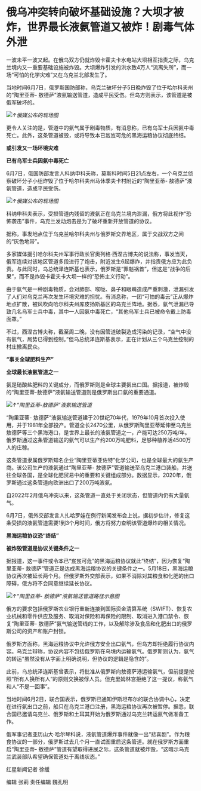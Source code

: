 

# 俄乌冲突转向破坏基础设施？大坝才被炸，世界最长液氨管道又被炸！剧毒气体外泄

一波未平一波又起。在俄乌双方仍就炸毁卡霍夫卡水电站大坝相互指责之际，乌克兰境内又一重要基础设施被炸毁。大坝爆炸引发的洪水致4万人“流离失所”，而一场“可怕的化学灾难”又在乌克兰北部发生了。

当地时间6月7日，俄罗斯国防部称，乌克兰破坏分子5日晚炸毁了位于哈尔科夫州的“陶里亚蒂-
敖德萨”液氨输送管道，造成平民受伤。但乌方则表示，该管道是被俄军破坏的。

![](https://inews.gtimg.com/om_bt/O1Q3QsmfMwBLPAXwAHk-h6EblerXoY-8QcyB46tyax8TEAA/1000)_↑俄媒公布的现场图_

更令人关注的是，管道中的氨气属于剧毒物质，有消息称，已有乌军士兵因氨中毒死亡。此外，这条管道被毁，或将导致本已岌岌可危的黑海运粮协议彻底终结。

**或引发又一场环境灾难**

**已有乌军士兵因氨中毒死亡**

6月7日，俄国防部发言人科纳申科夫称，莫斯科时间5日21点左右，一个乌克兰侦察破坏分子小组炸毁了位于哈尔科夫州马休季夫卡村附近的“陶里亚蒂-
敖德萨”液氨管道，造成平民受伤。

![](https://inews.gtimg.com/om_bt/OHQaqWifdS3fL_0L3m4zMY7V3zf7G9QmMH5BLTHFCbj8QAA/1000)_↑俄媒公布的现场图_

科纳申科夫表示，受损管道内残留的液氨正在乌克兰境内泄漏，俄方将此视作“恐怖袭击”事件，乌克兰发动炮击是为了破坏重新开放管道的协议。

据称，事发地点位于乌克兰哈尔科夫州与俄罗斯交界地区，属于交战双方之间的“灰色地带”。

多家媒体援引哈尔科夫州军事行政长官奥列格·西涅古博夫的说法称，事发当天，俄军连续对该地区管道多段进行了炮击，附近发生6起爆炸，并指责俄方应为此负责。与此同时，乌总统泽连斯基也表示，俄罗斯是“罪魁祸首”，但这是“战争的后果”，而不是炸毁卡霍夫卡大坝一样的“恐怖主义行动”。

由于氨气是一种剧毒物质，会对肺部、喉咙、鼻子和眼睛造成严重刺激，泄漏引发了人们对乌克兰再次发生环境灾难的担忧。有消息称，一团“可怕的毒云”正从爆炸地点扩散，被风吹向哈尔科夫州库皮扬斯基区的乌克兰阵地。据悉，氨气泄漏已导致几名乌军士兵中毒，其中一人因氨中毒死亡，“其他乌军士兵已被命令戴上防毒面罩。”

不过，西涅古博夫称，截至周二晚，没有因管道破裂造成污染的记录，“空气中没有氨气，局势已得到控制。”但乌总统泽连斯基表示，正在计划从三个乌克兰控制的村庄撤离民众。

**“事关全球肥料生产”**

**全球最长液氨管道之一**

氨是硝酸盐肥料的关键成分，而俄罗斯则是全球主要氨出口国。据报道，被炸毁的“陶里亚蒂-敖德萨”液氨输送管道则是俄罗斯出口氨的重要通道。

![](https://inews.gtimg.com/om_bt/OFeidMo8ywHZdvL3_4EkY-DeQRxk_EJVuYQ1hWcoWTzRQAA/1000)_↑“陶里亚蒂-敖德萨”液氨输送管道_

“陶里亚蒂-
敖德萨”液氨输送管道建于20世纪70年代，1979年10月首次投入使用，并于1981年全部投产。管道全长2470公里，从俄罗斯陶里亚蒂延伸至乌克兰敖德萨等三个黑海港口，是世界上最长的液氨管道之一，产能可达250万吨/年。俄罗斯通过这条管道输送的氨气可以生产约200万吨肥料，足够种植养活4500万人的庄稼。

这条管道隶属俄罗斯知名企业“陶里亚蒂亚佐特”化学公司，也是全球最大的氨生产商。该公司生产的液氨通过“陶里亚蒂-
敖德萨”管道输送至乌克兰港口装船，并送往全球各国，是全球化肥贸易中的重要和关键组成部分。数据显示，2020年，俄罗斯通过这条管道向欧洲出口了200万吨液氨。

自2022年2月俄乌冲突以来，这条管道一直处于关闭状态，但管道内仍有大量氨气。

6月7日，俄外交部发言人扎哈罗娃在例行新闻发布会上说，据初步估计，修复这条受损的液氨管道需要1到3个月时间，俄方将努力查明该管道爆炸的相关情况。

**黑海运粮协议恐“终结”**

**被炸毁管道是协议关键条件之一**

据报道，这一事件或令本已“岌岌可危”的黑海运粮协议就此“终结”，因为恢复“陶里亚蒂-
敖德萨”管道正是达成黑海运粮协议的关键条件之一。5月18日，黑海运粮协议再次被延长两个月。但俄罗斯外交部表示，如果不消除对其粮食和化肥的出口障碍，俄方将不会同意继续延长协议。

![](https://inews.gtimg.com/om_bt/OqxhJ3D0o9L5Ok11CyDCqNyzdEA3tviaXToUcNTlaycP8AA/1000)_↑“陶里亚蒂-
敖德萨”液氨输送管道路径示意图_

俄方的要求包括俄罗斯农业银行重新连接到国际资金清算系统（SWIFT）、恢复农业机械和零件供应及服务、取消对保险和再保险的限制、取消进入港口禁令、恢复“陶里亚蒂-
敖德萨”氨气输送管线的工作，以及解除涉及食品和化肥出口的俄罗斯公司的资产和账户封锁。

俄罗斯方面称，黑海运粮协议中允许俄方安全出口氨气，但乌方却拒绝履行协议内容。乌克兰辩称，协议内容不包括俄罗斯在乌境内运输氨气。俄罗斯则认为，氨气的转运“虽然没有从字面上明确说明，但协议的逻辑是隐含的”。

此前，乌总统泽连斯基曾表示，将批准从俄罗斯向敖德萨港运输氨气，但前提是按照“所有人换所有人”的原则交换被俘人员。但克里姆林宫拒绝了这一提议，称氨气和人“不是一回事”。

当地时间6月2日，联合国表示，俄罗斯已通知伊斯坦布尔的联合协调中心，决定在进行氨出口之前，船只在乌克兰港口注册，黑海运粮协议再次被暂停。据悉，联合国已邀请乌克兰、俄罗斯和土耳其开始为俄罗斯通过乌克兰转运氨气做准备工作。

俄军事记者亚历山大·哈尔琴科说，液氨管道爆炸事件就像一出“悲喜剧”。作为粮食协议的一部分，俄罗斯过去几个月一直试图重启这条管道。就在俄罗斯方面重启“陶里亚蒂-
敖德萨”管道有望取得进展之际，这条管道就被炸毁，“这暗示乌克兰武装部队希望确保管道处于离线状态。”

红星新闻记者 徐缓

编辑 张莉 责任编辑 魏孔明

